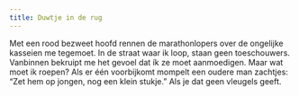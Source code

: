 ```yaml
---
title: Duwtje in de rug
---
```

Met een rood bezweet hoofd rennen de marathonlopers over de ongelijke kasseien me tegemoet. In de straat waar ik loop, staan geen toeschouwers. Vanbinnen bekruipt me het gevoel dat ík ze moet aanmoedigen. Maar wat moet ik roepen? Als er één voorbijkomt mompelt een oudere man zachtjes: “Zet hem op jongen, nog een klein stukje.” Als je dat geen vleugels geeft.
